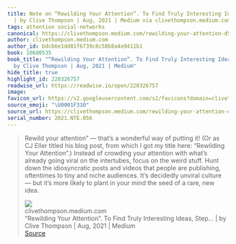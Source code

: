 ```yaml
---
title: Note on “Rewilding Your Attention”. To Find Truly Interesting Ideas, Step…
  | by Clive Thompson | Aug, 2021 | Medium via clivethompson.medium.com
tags: attention social-networks
canonical: https://clivethompson.medium.com/rewilding-your-attention-d518ede18855
author: clivethompson.medium.com
author_id: bdcb6e1dd81f6739c8c58b8a4a9411b1
book: 10680535
book_title: "“Rewilding Your Attention”. To Find Truly Interesting Ideas, Step… |
  by Clive Thompson | Aug, 2021 | Medium"
hide_title: true
highlight_id: 220326757
readwise_url: https://readwise.io/open/220326757
image:
favicon_url: https://s2.googleusercontent.com/s2/favicons?domain=clivethompson.medium.com
source_emoji: "\U0001F310"
source_url: https://clivethompson.medium.com/rewilding-your-attention-d518ede18855#:~:text=Rewild%20your%20attention%E2%80%9D,rare%2C%20new%20idea.
serial_number: 2021.NTE.056
---
```

> Rewild your attention” — that’s a wonderful way of putting it! (Or as CJ Eller titled his blog post, from which I got my title here: “Rewilding Your Attention”.)
> Instead of crowding your attention with what’s already going viral on the intertubes, focus on the weird stuff. Hunt down the idiosyncratic posts and videos that people are publishing, oftentimes to tiny and niche audiences. It’s decidedly unviral culture — but it’s more likely to plant in your mind the seed of a rare, new idea.
> <div class="quoteback-footer"><div class="quoteback-avatar"><img class="mini-favicon" src="https://s2.googleusercontent.com/s2/favicons?domain=clivethompson.medium.com"></div><div class="quoteback-metadata"><div class="metadata-inner"><span style="display:none">FROM:</span><div aria-label="clivethompson.medium.com" class="quoteback-author"> clivethompson.medium.com</div><div aria-label="“Rewilding Your Attention”. To Find Truly Interesting Ideas, Step… | by Clive Thompson | Aug, 2021 | Medium" class="quoteback-title"> “Rewilding Your Attention”. To Find Truly Interesting Ideas, Step… | by Clive Thompson | Aug, 2021 | Medium</div></div></div><div class="quoteback-backlink"><a target="_blank" aria-label="go to the full text of this quotation" rel="noopener" href="https://clivethompson.medium.com/rewilding-your-attention-d518ede18855#:~:text=Rewild%20your%20attention%E2%80%9D,rare%2C%20new%20idea." class="quoteback-arrow"> Source</a></div></div>